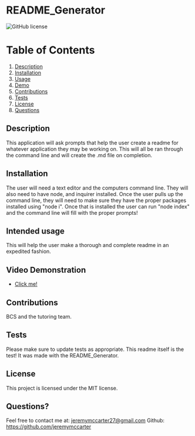# README_Generator
![GitHub license](https://img.shields.io/badge/license-MIT-blue.svg)


  # Table of Contents
  1. [Description](#description)
  2. [Installation](#installation)
  3. [Usage](#intended-usage)
  4. [Demo](#demo)
  5. [Contributions](#contributions)
  6. [Tests](#tests)
  7. [License](#license)
  8. [Questions](#questions?)
  

## Description
This application will ask prompts that help the user create a readme for whatever application they may be working on. This will all be ran through the command line and will create the .md file on completion.

  ##  Installation
The user will need a text editor and the computers command line. They will also need to have node, and inquirer installed. 
Once the user pulls up the command line, they will need to make sure they have the proper packages installed using "node i". Once
that is installed the user can run "node index" and the command line will fill with the proper prompts!
  

  ## Intended usage
  This will help the user make a thorough and complete readme in an expedited fashion.
   
  ## Video Demonstration
  * [Click me!](https://drive.google.com/file/d/1hJY5UPm9hbB2-aZ9KOoTno2hldO9ECUw/preview)

  
  ## Contributions
  BCS and the tutoring team.

  ## Tests
  Please make sure to update tests as appropriate.
  This readme itself is the test! It was made with the README_Generator.
 
  

   ## License
This project is licensed under the MIT license.

  
  
  ## Questions?
  Feel free to contact me at: jeremymccarter27@gmail.com
  Github: https://github.com/jeremymccarter
